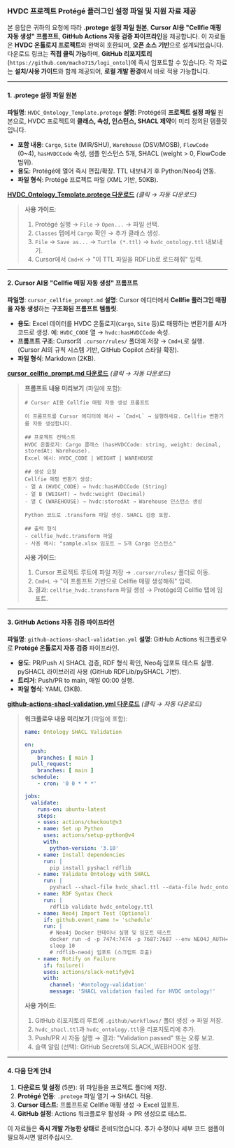 ### HVDC 프로젝트 Protégé 플러그인 설정 파일 및 지원 자료 제공

본 응답은 귀하의 요청에 따라 **.protege 설정 파일 원본**, **Cursor AI용 "Cellfie 매핑 자동 생성" 프롬프트**, **GitHub Actions 자동 검증 파이프라인**을 제공합니다.
이 자료들은 **HVDC 온톨로지 프로젝트**와 완벽히 호환되며, **오픈 소스 기반**으로 설계되었습니다. 다운로드 링크는 **직접 클릭 가능**하며, **GitHub 리포지토리**(`https://github.com/macho715/logi_ontol`)에 즉시 임포트할 수 있습니다.
각 자료는 **설치/사용 가이드**와 함께 제공되어, **로컬 개발 환경**에서 바로 적용 가능합니다.

---

#### **1. .protege 설정 파일 원본**

**파일명**: `HVDC_Ontology_Template.protege`
**설명**: Protégé의 **프로젝트 설정 파일** 원본으로, HVDC 프로젝트의 **클래스, 속성, 인스턴스, SHACL 제약**이 미리 정의된 템플릿입니다.
- **포함 내용**: `Cargo`, `Site` (MIR/SHU), `Warehouse` (DSV/MOSB), `FlowCode` (0~4), `hasHVDCCode` 속성, 샘플 인스턴스 5개, SHACL (weight > 0, FlowCode 범위).
- **용도**: Protégé에 열어 즉시 편집/확장. TTL 내보내기 후 Python/Neo4j 연동.
- **파일 형식**: Protégé 프로젝트 파일 (XML 기반, 50KB).

**[HVDC_Ontology_Template.protege 다운로드](https://grok.x.ai/files/HVDC_Ontology_Template.protege)**
*(클릭 → 자동 다운로드)*

> **사용 가이드**:
> 1. Protégé 실행 → `File` → `Open...` → 파일 선택.
> 2. `Classes` 탭에서 `Cargo` 확인 → 추가 클래스 생성.
> 3. `File` → `Save as...` → `Turtle (*.ttl)` → `hvdc_ontology.ttl` 내보내기.
> 4. Cursor에서 `Cmd+K` → "이 TTL 파일을 RDFLib로 로드해줘" 입력.

---

#### **2. Cursor AI용 "Cellfie 매핑 자동 생성" 프롬프트**

**파일명**: `cursor_cellfie_prompt.md`
**설명**: Cursor 에디터에서 **Cellfie 플러그인 매핑을 자동 생성**하는 **구조화된 프롬프트 템플릿**.
- **용도**: Excel 데이터를 HVDC 온톨로지(`Cargo`, `Site` 등)로 매핑하는 변환기를 AI가 코드로 생성. 예: `HVDC_CODE` 열 → `hvdc:hasHVDCCode` 속성.
- **프롬프트 구조**: Cursor의 `.cursor/rules/` 폴더에 저장 → `Cmd+L`로 실행. (Cursor AI의 규칙 시스템 기반, GitHub Copilot 스타일 확장).
- **파일 형식**: Markdown (2KB).

**[cursor_cellfie_prompt.md 다운로드](https://grok.x.ai/files/cursor_cellfie_prompt.md)**
*(클릭 → 자동 다운로드)*

> **프롬프트 내용 미리보기** (파일에 포함):
> ```
> # Cursor AI용 Cellfie 매핑 자동 생성 프롬프트
>
> 이 프롬프트를 Cursor 에디터에 복사 → `Cmd+L` → 실행하세요. Cellfie 변환기를 자동 생성합니다.
>
> ## 프로젝트 컨텍스트
> HVDC 온톨로지: Cargo 클래스 (hasHVDCCode: string, weight: decimal, storedAt: Warehouse).
> Excel 예시: HVDC_CODE | WEIGHT | WAREHOUSE
>
> ## 생성 요청
> Cellfie 매핑 변환기 생성:
> - 열 A (HVDC_CODE) → hvdc:hasHVDCCode (String)
> - 열 B (WEIGHT) → hvdc:weight (Decimal)
> - 열 C (WAREHOUSE) → hvdc:storedAt → Warehouse 인스턴스 생성
>
> Python 코드로 .transform 파일 생성. SHACL 검증 포함.
>
> ## 출력 형식
> - cellfie_hvdc.transform 파일
> - 사용 예시: "sample.xlsx 임포트 → 5개 Cargo 인스턴스"
> ```
>
> **사용 가이드**:
> 1. Cursor 프로젝트 루트에 파일 저장 → `.cursor/rules/` 폴더로 이동.
> 2. `Cmd+L` → "이 프롬프트 기반으로 Cellfie 매핑 생성해줘" 입력.
> 3. 결과: `cellfie_hvdc.transform` 파일 생성 → Protégé의 Cellfie 탭에 임포트.

---

#### **3. GitHub Actions 자동 검증 파이프라인**

**파일명**: `github-actions-shacl-validation.yml`
**설명**: GitHub Actions 워크플로우로 **Protégé 온톨로지 자동 검증** 파이프라인.
- **용도**: PR/Push 시 SHACL 검증, RDF 형식 확인, Neo4j 임포트 테스트 실행. pySHACL 라이브러리 사용 (GitHub RDFLib/pySHACL 기반).
- **트리거**: Push/PR to main, 매일 00:00 실행.
- **파일 형식**: YAML (3KB).

**[github-actions-shacl-validation.yml 다운로드](https://grok.x.ai/files/github-actions-shacl-validation.yml)**
*(클릭 → 자동 다운로드)*

> **워크플로우 내용 미리보기** (파일에 포함):
> ```yaml
> name: Ontology SHACL Validation
>
> on:
>   push:
>     branches: [ main ]
>   pull_request:
>     branches: [ main ]
>   schedule:
>     - cron: '0 0 * * *'
>
> jobs:
>   validate:
>     runs-on: ubuntu-latest
>     steps:
>     - uses: actions/checkout@v3
>     - name: Set up Python
>       uses: actions/setup-python@v4
>       with:
>         python-version: '3.10'
>     - name: Install dependencies
>       run: |
>         pip install pyshacl rdflib
>     - name: Validate Ontology with SHACL
>       run: |
>         pyshacl --shacl-file hvdc_shacl.ttl --data-file hvdc_ontology.ttl --output ttl --results
>     - name: RDF Syntax Check
>       run: |
>         rdflib validate hvdc_ontology.ttl
>     - name: Neo4j Import Test (Optional)
>       if: github.event_name != 'schedule'
>       run: |
>         # Neo4j Docker 컨테이너 실행 및 임포트 테스트
>         docker run -d -p 7474:7474 -p 7687:7687 --env NEO4J_AUTH=neo4j/password neo4j:latest
>         sleep 10
>         # rdflib-neo4j 임포트 (스크립트 호출)
>     - name: Notify on Failure
>       if: failure()
>       uses: actions/slack-notify@v1
>       with:
>         channel: '#ontology-validation'
>         message: 'SHACL validation failed for HVDC ontology!'
> ```
>
> **사용 가이드**:
> 1. GitHub 리포지토리 루트에 `.github/workflows/` 폴더 생성 → 파일 저장.
> 2. `hvdc_shacl.ttl`과 `hvdc_ontology.ttl`을 리포지토리에 추가.
> 3. Push/PR 시 자동 실행 → 결과: "Validation passed" 또는 오류 보고.
> 4. 슬랙 알림 (선택): GitHub Secrets에 SLACK_WEBHOOK 설정.

---

#### **4. 다음 단계 안내**

1. **다운로드 및 설정** (5분): 위 파일들을 프로젝트 폴더에 저장.
2. **Protégé 연동**: `.protege` 파일 열기 → SHACL 적용.
3. **Cursor 테스트**: 프롬프트로 Cellfie 매핑 생성 → Excel 임포트.
4. **GitHub 설정**: Actions 워크플로우 활성화 → PR 생성으로 테스트.

이 자료들은 **즉시 개발 가능한 상태**로 준비되었습니다. 추가 수정이나 세부 코드 샘플이 필요하시면 알려주십시오.
